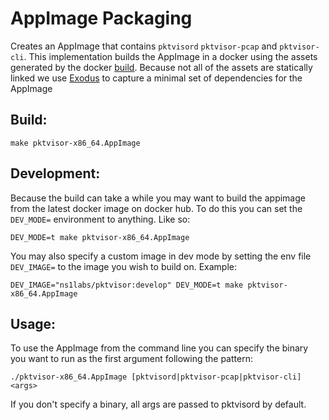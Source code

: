 AppImage Packaging
==================

Creates an AppImage that contains `pktvisord` `pktvisor-pcap` and `pktvisor-cli`. This implementation builds the AppImage in a docker using the assets generated by the docker [build](../docker). Because not all of the assets are statically linked we use [Exodus](https://github.com/intoli/exodus) to capture a minimal set of dependencies for the AppImage 


## Build:
`make pktvisor-x86_64.AppImage`

## Development:
Because the build can take a while you may want to build the appimage from the latest docker image on docker hub. To do this you can set the `DEV_MODE=` environment to anything. Like so:

`DEV_MODE=t make pktvisor-x86_64.AppImage`

You may also specify a custom image in dev mode by setting the env file `DEV_IMAGE=` to the image you wish to build on. Example:

`DEV_IMAGE="ns1labs/pktvisor:develop" DEV_MODE=t make pktvisor-x86_64.AppImage`


## Usage:
To use the AppImage from the command line you can specify the binary you want to run as the first argument following the pattern:

`
./pktvisor-x86_64.AppImage [pktvisord|pktvisor-pcap|pktvisor-cli] <args>
`

If you don't specify a binary, all args are passed to pktvisord by default.

